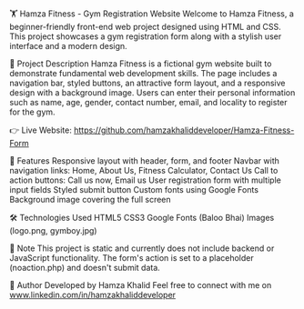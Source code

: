 🏋️ Hamza Fitness - Gym Registration Website
Welcome to Hamza Fitness, a beginner-friendly front-end web project designed using HTML and CSS. This project showcases a gym registration form along with a stylish user interface and a modern design.

📄 Project Description
Hamza Fitness is a fictional gym website built to demonstrate fundamental web development skills. The page includes a navigation bar, styled buttons, an attractive form layout, and a responsive design with a background image.
Users can enter their personal information such as name, age, gender, contact number, email, and locality to register for the gym.

👉 Live Website: https://github.com/hamzakhaliddeveloper/Hamza-Fitness-Form

🚀 Features
Responsive layout with header, form, and footer
Navbar with navigation links: Home, About Us, Fitness Calculator, Contact Us
Call to action buttons: Call us now, Email us
User registration form with multiple input fields
Styled submit button
Custom fonts using Google Fonts
Background image covering the full screen

🛠️ Technologies Used
HTML5
CSS3
Google Fonts (Baloo Bhai)
Images (logo.png, gymboy.jpg)

📌 Note
This project is static and currently does not include backend or JavaScript functionality.
The form's action is set to a placeholder (noaction.php) and doesn't submit data.

🙌 Author
Developed by Hamza Khalid
Feel free to connect with me on www.linkedin.com/in/hamzakhaliddeveloper
